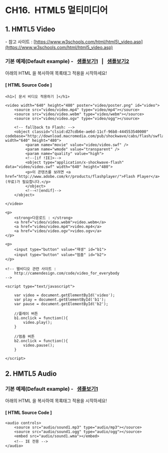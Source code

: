 # CH16.  HTML5 멀티미디어

##   

## 1\. HMTL5 Video

\- 참고 사이트 : [https://www.w3schools.com/html/html5\_video.asp](https://www.w3schools.com/html/html5_video.asp)

  

  

### 기본 예제(Default example) \-   [샘플보기1](http://wdschools.co.kr/gate/classroom/chapter1-html5/page/sample/media/video1.html)   |   [샘플보기2](http://wdschools.co.kr/gate/classroom/chapter1-html5/page/sample/media/video2.html)  

아래의 HTML 을 복사하여 목록태그 적용을 시작하세요!

  

#### \[ HTML Source Code \]

```
<h1>[ 문서 비디오 적용하기 ]</h1>

<video width="640" height="480" poster="video/poster.png" id="video">	
	<source src="video/video.mp4" type="video/mp4"></source>
	<source src="video/video.webm" type="video/webm"></source>
	<source src="video/video.ogv" type="video/ogg"></source>

	<!-- fallback to Flash: -->
	<object classid="clsid:d27cdb6e-ae6d-11cf-96b8-444553540000" codebase="http://download.macromedia.com/pub/shockwave/cabs/flash/swflash.cab#version=6.0.65.0" width="640" height="480">
		 <param name="movie" value="video/video.swf" />
		 <param name="wmode" value="transparent" /> 
		 <param name="quality" value="high"> 
		 <!--[if !IE]>--> 
		 <object type="application/x-shockwave-flash" data="video/video.swf" width="640" height="480">
		 <p>이 콘텐츠를 보려면 <a href="http://www.adobe.com/kr/products/flashplayer/">Flash Player</a>(무료)가 필요합니다.</p>
		 </object>
		 <!--<![endif]-->
	</object>

</video>

<p>
	<strong>다운로드 : </strong> 
	<a href="video/video.webm">video.webm</a> 
	<a href="video/video.mp4">video.mp4</a> 
	<a href="video/video.ogv">video.ogv</a>
</p>

<p>
	<input type="button" value="재생" id="b1">
	<input type="button" value="멈춤" id="b2">
</p>

<!-- 웹비디오 관련 사이트 :
	http://camendesign.com/code/video_for_everybody
-->

<script type="text/javascript">

	var video = document.getElementById('video');
	var play = document.getElementById('b1');
	var pause = document.getElementById('b2');

	//플레이 버튼
	b1.onclick = function(){
		video.play();
	}

	//멈춤 버튼
	b2.onclick = function(){
		video.pause();
	}

</script>
```

  

  

  

## 2\. HMTL5 Audio

  

  

### 기본 예제(Default example) \-   [샘플보기1](http://wdschools.co.kr/gate/classroom/chapter1-html5/page/sample/media/audio.html)

아래의 HTML 을 복사하여 목록태그 적용을 시작하세요!

  

#### \[ HTML Source Code \]

```
<audio controls>
    <source src="audio/sound1.mp3" type="audio/mp3"></source>
    <source src="audio/sound1.ogg" type="audio/ogg"></source>
    <embed src="audio/sound1.wma"></embed>
    <!-- IE 전용 -->
</audio>
```